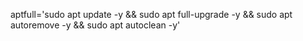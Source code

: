 aptfull='sudo apt update -y && sudo apt full-upgrade -y && sudo apt autoremove -y && sudo apt autoclean -y'
